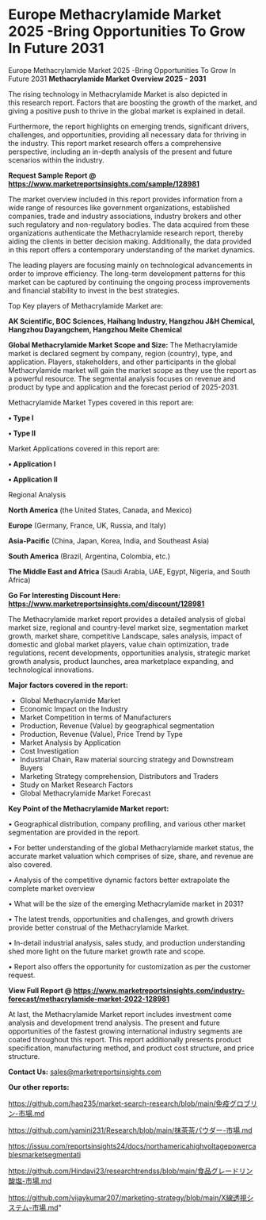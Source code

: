 # Europe Methacrylamide Market 2025 -Bring Opportunities To Grow In Future 2031
 Europe Methacrylamide Market 2025 -Bring Opportunities To Grow In Future 2031
<Strong> Methacrylamide Market Overview 2025 - 2031</strong>

The rising technology in Methacrylamide Market is also depicted in this research report. Factors that are boosting the growth of the market, and giving a positive push to thrive in the global market is explained in detail.

Furthermore, the report highlights on emerging trends, significant drivers, challenges, and opportunities, providing all necessary data for thriving in the industry. This report market research offers a comprehensive perspective, including an in-depth analysis of the present and future scenarios within the industry.

<strong>Request Sample Report @ <a href=https://www.marketreportsinsights.com/sample/128981>https://www.marketreportsinsights.com/sample/128981</a></strong>

The market overview included in this report provides information from a wide range of resources like government organizations, established companies, trade and industry associations, industry brokers and other such regulatory and non-regulatory bodies. The data acquired from these organizations authenticate the Methacrylamide research report, thereby aiding the clients in better decision making. Additionally, the data provided in this report offers a contemporary understanding of the market dynamics.

The leading players are focusing mainly on technological advancements in order to improve efficiency. The long-term development patterns for this market can be captured by continuing the ongoing process improvements and financial stability to invest in the best strategies.

Top Key players of Methacrylamide Market are:

<strong>AK Scientific, BOC Sciences, Haihang Industry, Hangzhou J&H Chemical, Hangzhou Dayangchem, Hangzhou Meite Chemical</strong>

<strong><b>Global Methacrylamide Market Scope and Size:</b></strong>
The Methacrylamide market is declared segment by company, region (country), type, and application. Players, stakeholders, and other participants in the global Methacrylamide market will gain the market scope as they use the report as a powerful resource. The segmental analysis focuses on revenue and product by type and application and the forecast period of 2025-2031.

Methacrylamide Market Types covered in this report are:

<strong>• Type I

• Type II</strong>

Market Applications covered in this report are:

<strong>• Application I

• Application II</strong> 

Regional Analysis

<strong>North America</strong> (the United States, Canada, and Mexico)

<strong>Europe</strong> (Germany, France, UK, Russia, and Italy)

<strong>Asia-Pacific</strong> (China, Japan, Korea, India, and Southeast Asia)

<strong>South America</strong> (Brazil, Argentina, Colombia, etc.)

<strong>The Middle East and Africa</strong> (Saudi Arabia, UAE, Egypt, Nigeria, and South Africa)

<strong>Go For Interesting Discount Here: <a href=https://www.marketreportsinsights.com/discount/128981>https://www.marketreportsinsights.com/discount/128981</a></strong>

The Methacrylamide market report provides a detailed analysis of global market size, regional and country-level market size, segmentation market growth, market share, competitive Landscape, sales analysis, impact of domestic and global market players, value chain optimization, trade regulations, recent developments, opportunities analysis, strategic market growth analysis, product launches, area marketplace expanding, and technological innovations.

<strong><b>Major factors covered in the report:</b></strong>
<ul>
  <li>Global Methacrylamide Market </li>
  <li>Economic Impact on the Industry</li>
  <li>Market Competition in terms of Manufacturers</li>
  <li>Production, Revenue (Value) by geographical segmentation</li>
  <li>Production, Revenue (Value), Price Trend by Type</li>
  <li>Market Analysis by Application</li>
  <li>Cost Investigation</li>
  <li>Industrial Chain, Raw material sourcing strategy and Downstream Buyers</li>
  <li>Marketing Strategy comprehension, Distributors and Traders</li>
  <li>Study on Market Research Factors</li>
  <li>Global Methacrylamide Market Forecast</li>
</ul>

<strong><b>Key Point of the Methacrylamide Market report:</b></strong>

• Geographical distribution, company profiling, and various other market segmentation are provided in the report.

• For better understanding of the global Methacrylamide market status, the accurate market valuation which comprises of size, share, and revenue are also covered.

• Analysis of the competitive dynamic factors better extrapolate the complete market overview

• What will be the size of the emerging Methacrylamide market in 2031?

• The latest trends, opportunities and challenges, and growth drivers provide better construal of the Methacrylamide Market.

• In-detail industrial analysis, sales study, and production understanding shed more light on the future market growth rate and scope.

• Report also offers the opportunity for customization as per the customer request.

<strong><b>View Full Report @ <a href=https://www.marketreportsinsights.com/industry-forecast/methacrylamide-market-2022-128981>https://www.marketreportsinsights.com/industry-forecast/methacrylamide-market-2022-128981</a></b></strong>


At last, the Methacrylamide Market report includes investment come analysis and development trend analysis. The present and future opportunities of the fastest growing international industry segments are coated throughout this report. This report additionally presents product specification, manufacturing method, and product cost structure, and price structure.

<strong>Contact Us:</strong>
sales@marketreportsinsights.com

<strong>Our other reports:</strong>

<a href=https://github.com/haq235/market-search-research/blob/main/免疫グロブリン-市場.md>https://github.com/haq235/market-search-research/blob/main/免疫グロブリン-市場.md</a>

<a href=https://github.com/yamini231/Research/blob/main/抹茶茶パウダー-市場.md>https://github.com/yamini231/Research/blob/main/抹茶茶パウダー-市場.md</a>

<a href=https://issuu.com/reportsinsights24/docs/northamericahighvoltagepowercablesmarketsegmentati>https://issuu.com/reportsinsights24/docs/northamericahighvoltagepowercablesmarketsegmentati</a>

<a href=https://github.com/Hindavi23/researchtrendss/blob/main/食品グレードリン酸塩-市場.md>https://github.com/Hindavi23/researchtrendss/blob/main/食品グレードリン酸塩-市場.md</a>

<a href=https://github.com/vijaykumar207/marketing-strategy/blob/main/X線透視システム-市場.md>https://github.com/vijaykumar207/marketing-strategy/blob/main/X線透視システム-市場.md</a>"
